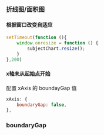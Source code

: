 ### 折线图/面积图

#### 根据窗口改变自适应

```js
setTimeout(function (){
    window.onresize = function () {
        subjectChart.resize();
    }
},200)
```

#### x轴未从起始点开始

配置 xAxis 的 boundayGap 值

```js
xAxis: {
	boundaryGap: false,
},
```

### boundaryGap

